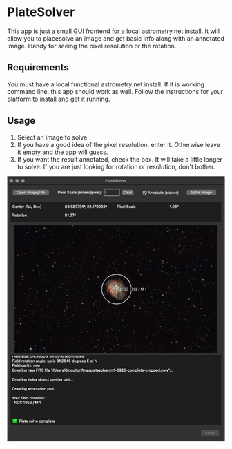 # PlateSolver

This app is just a small GUI frontend for a local astrometry.net install. It will allow you to placesolve an image and get basic info along with an annotated image. Handy for seeing the pixel resolution or the rotation.

## Requirements

You must have a local functional astrometry.net install. If it is working command line, this app should work as well. Follow the instructions for your platform to install and get it running.

## Usage

1. Select an image to solve
2. If you have a good idea of the pixel resolution, enter it. Otherwise leave it empty and the app will guess.
3. If you want the result annotated, check the box. It will take a little longer to solve. If you are just looking for rotation or resolution, don't bother.

![Screenshot](images/screenshot.png "Screenshot")

